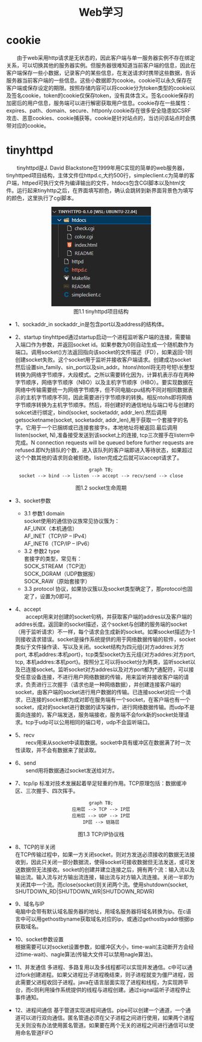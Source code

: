 # <center>Web学习</center>
# cookie
&emsp;&emsp;由于web采用http请求是无状态的，因此客户端与单一服务器实例不存在绑定关系，可以切换其他的服务器实例。但服务器很难知道当前客户端的信息，因此在客户端保存一些小数据，记录客户的某些信息，在发送请求时携带这些数据，告诉服务器当前客户端的一些信息。这些小数据即为cookie。cookie可以永久保存在客户端或保存设定的期限。按照存储内容可以将cookie分为token类型的cookie以及签名cookie，token的cookie仅保存token，没有具体含义。签名cookie保存的加密后的用户信息，服务端可以进行解密获取用户信息。cookie存在一些属性：expires、path、domain、secure、httponly.cookie存在很多安全隐患如CSRF攻击、恶意cookies、cookie捕获等。cookie是针对站点的，当访问该站点时会携带对应的cookie。


# tinyhttpd
&emsp;&emsp;tinyhttpd是J. David Blackstone在1999年用C实现的简单的web服务器，tinyhttped项目结构，主体文件位httpd.c,大约500行，simpleclient.c为简单的客户端，httped可执行文件为编译输出的文件，htdocs包含CGI脚本以及html文件。运行起来tinyhttp之后，在界面填写颜色，确认会跳转到新界面背景色为填写的颜色，这里执行了cgi脚本。  
<center>

![Alt text](../assets/tinyhttped.PNG)  
图1.1 tinyhttpd项目结构
</center>

- 1、sockaddr_in
sockaddr_in是包含port以及address的结构体。

- 2、startup
tinyhttped通过startup启动一个进程监听客户端的连接，需要输入端口作为参数，并返回socket id。如果参数为0则自动生成一个随机数作为端口。调用socket()方法返回指向该socket的文件描述（FD），如果返回-1则创建socket失败。这个socket用于监听并接收客户端请求。创建成功socket然后设置sin_family、sin_port以及sin_addr。htons\htonl将无符号短\长整型转换为网络字节顺序，大段模式。之所以需要转化因为，计算机表示存在两种字节顺序，网络字节顺序（NBO）以及主机字节顺序（HBO）。要实现数据在网络中传输需要统一为网络字节顺序，但不同电脑cpu结构不同对相同数据表示的主机字节顺序不同，因此需要进行字节顺序的转换。相反ntohs即将网络字节顺序转换为主机字节顺序。然后，将创建好的通信地址与端口号与创建的sokcet进行绑定，bind(socket, socketaddr, addr_len).然后调用getsocketname(socket, socketaddr, addr_len),用于获取一个套接字的名字。它用于一个已捆绑或已连接套接字s，本地地址将被返回.最后调用listen(socket, N),准备接受发送到该socket上的连接, tcp三次握手在listern中完成。N connection requests will be queued before further requests are refused.即N为排队的个数，进入该队列的客户端即进入等待状态，如果超过这个个数其他的请求则会被拒绝。listen完成之后就可以accept请求了。
<center>

```mermaid
graph TB;
socket --> bind --> listen --> accept --> recv/send --> close
```
图1.2 socket生命周期
</center>

- 3、socket参数
  - 3.1 参数1 domain   
socket使用的通信协议族常见协议簇为：  
AF_UNIX（本机通信）  
AF_INET（TCP/IP – IPv4）  
AF_INET6（TCP/IP – IPv6）  
  - 3.2 参数2 type  
套接字的类型，常见有：  
SOCK_STREAM（TCP流）  
SOCK_DGRAM（UDP数据报）  
SOCK_RAW（原始套接字）
  - 3.3 protocol
协议，如果协议簇以及socket类型确定了，那protocol也固定了，设置为0即可。

- 4、accept  
&emsp;&emsp;accept用来对创建的socket句柄，并获取客户端的addres以及客户端的addres长度。返回新的socket描述，这个socket与创建的服务端的socket（用于监听请求）不一样，每个请求会生成新的socket。如果socket描述为-1则接收请求错误。socket是操作系统提供的用于网络数据传输的软件，socket类似于文件操作读、写以及关闭。socket结构为四元组{对方addres:对方port, 本机addres:本机port}，tcp类型socket为五元组{对方addres:对方port, tcp, 本机addres:本机port}。按照分工可以将socket分为两类，监听socket以及已连接socket。监听socket对方addres以及对方port都为*通配符，可以接受任意设备连接，不进行用户网络数据的传输，用来监听并接收客户端的请求，负责进行三次握手（请求也是一种网络数据），并创建连接客户端的socket，由客户端的socket进行用户数据的传输。已连接socket对应一个请求，已连接的socket都为成对即在服务端有一个socket，在客户端也有一个socket，成对的socket进行数据的读写操作，进行网络数据传输。而udp不是面向连接的，客户端发送，服务端接收，服务端不会fork新的socket处理请求。tcp于udp可以公用相同的端口号，udp不会监听端口。

- 5、recv  
&emsp;&emsp;recv用来从socket中读取数据。socket中具有缓冲区在数据满了时一次性读取，并不会有数据来了就读取。

- 6、send  
&emsp;&emsp;send用将数据通过socket发送给对方。

- 7、tcp/ip
标准对技术发展起着举足轻重的作用。TCP原理包括：数据缓冲区、三次握手、四次挥手。
<center>

```mermaid
graph TB;
应用层 --> TCP --> IP层
应用层 --> UDP --> IP层
IP层 --> 链路层
```
图1.3 TCP/IP协议栈
</center>

- 8、TCP的半关闭  
在TCP传输过程中，如果一方关闭socket，则对方发送必须接收的数据无法接收到，因此只关闭一部分数据流，使得socket可接收数据但无法发送，或可发送数据但无法接收。socket的创建并建立连接之后，拥有两个流：输入流以及输出流。输入流与对方输出流连接，输出流与对方输入流连接。关闭一半即为关闭其中一个流。而close(socket)则关闭两个流。使用shutdown(socket, SHUTDOWN_RD|SHUTDOWN_WR|SHUTDOWN_RDWR)

- 9、域名与IP  
电脑中会带有默认域名服务器的地址，用域名服务器将域名转换为ip。在c语言中可以用gethostbyname获取域名对应的ip，或通过gethostbyaddr根据ip获取域名。

- 10、socket参数设置  
根据需要可以对socket设置参数，如缓冲区大小，time-wait(主动断开方会经过time-wait)、nagle算法(传输大文件可以禁用nagle算法)。

- 11、并发通信
多进程、多路复用以及多线程都可以实现并发通信。c中可以通过fork创建进程。如果父进程比子进程晚结束，则子进程就变为僵尸进程，因此需要父进程收回子进程。java在语言层面实现了进程和线程，为实现跨平台，而c则利用操作系统提供的线程与进程创建。通过signal监听子进程停止事件通知。

- 12、进程间通信
基于管道实现进程间通信。pipe可以创建一个通道，一个通道可以进行双向通信。匿名管道必须在父子进程之间进行使用，如果两个进程无关则没有办法使用匿名管道。如果要在两个无关的进程之间进行通信可以使用命名管道FIFO